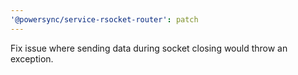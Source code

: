 ```yaml
---
'@powersync/service-rsocket-router': patch
---
```


Fix issue where sending data during socket closing would throw an exception.
